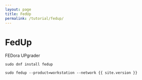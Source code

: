 ```yaml
---
layout: page
title: FedUp
permalink: /tutorial/fedup/
---
```


FedUp
=============
FEDora UPgrader

`sudo dnf install fedup`

`sudo fedup --product=workstation --network {{ site.version }}`
